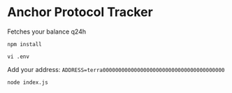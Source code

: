 # Anchor Protocol Tracker

Fetches your balance q24h

`npm install`

`vi .env`

Add your address: `ADDRESS=terra000000000000000000000000000000000000000`

`node index.js`